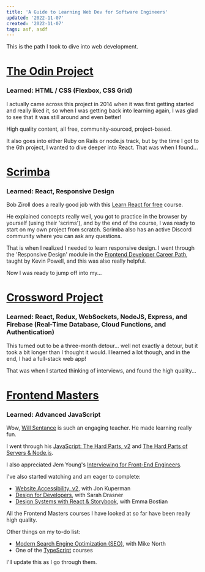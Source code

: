 ```yaml
---
title: 'A Guide to Learning Web Dev for Software Engineers'
updated: '2022-11-07'
created: '2022-11-07'
tags: asf, asdf 
---
```


This is the path I took to dive into web development.

# [The Odin Project](https://www.theodinproject.com/)
### **Learned**: HTML / CSS (Flexbox, CSS Grid)

I actually came across this project in 2014 when it was first getting started and really liked it, so when I was getting back into learning again, I was glad to see that it was still around and even better! 

High quality content, all free, community-sourced, project-based.

It also goes into either Ruby on Rails or node.js track, but by the time I got to the 6th project, I wanted to dive deeper into React. That was when I found...

# [Scrimba](https://scrimba.com/)
### **Learned**: React, Responsive Design

Bob Ziroll does a really good job with this [Learn React for free](https://scrimba.com/learn/learnreact) course. 

He explained concepts really well, you got to practice in the browser by yourself (using their 'scrims'), and by the end of the course, I was ready to start on my own project from scratch. Scrimba also has an active Discord community where you can ask any questions.

That is when I realized I needed to learn responsive design. I went through the 'Responsive Design' module in the [Frontend Developer Career Path](https://scrimba.com/learn/frontend), taught by Kevin Powell, and this was also really helpful. 

Now I was ready to jump off into my...

# [Crossword Project](https://www.crosswordwith.me)
### **Learned**: React, Redux, WebSockets, NodeJS, Express, and Firebase (Real-Time Database, Cloud Functions, and Authentication)

This turned out to be a three-month detour... well not exactly a detour, but it took a bit longer than I thought it would. I learned a lot though, and in the end, I had a full-stack web app! 

That was when I started thinking of interviews, and found the high quality...

# [Frontend Masters](https://frontendmasters.com/)
### **Learned**: Advanced JavaScript

Wow, [Will Sentance](https://frontendmasters.com/teachers/will-sentance/) is such an engaging teacher. He made learning really fun. 

I went through his [JavaScript: The Hard Parts, v2](https://frontendmasters.com/courses/javascript-hard-parts-v2/) and [The Hard Parts of Servers & Node.js](https://frontendmasters.com/courses/servers-node-js/). 

I also appreciated Jem Young's [Interviewing for Front-End Engineers](https://frontendmasters.com/courses/interviewing-frontend/).

I've also started watching and am eager to complete:

* [Website Accessibility, v2](https://frontendmasters.com/courses/accessibility-v2/), with Jon Kuperman
* [Design for Developers](https://frontendmasters.com/courses/design-for-developers/), with Sarah Drasner
* [Design Systems with React & Storybook](https://frontendmasters.com/courses/design-systems/), with Emma Bostian

All the Frontend Masters courses I have looked at so far have been really high quality. 

Other things on my to-do list:
* [Modern Search Engine Optimization (SEO)](https://frontendmasters.com/courses/modern-seo/), with Mike North
* One of the [TypeScript](https://frontendmasters.com/courses/?q=typescript) courses

I'll update this as I go through them.